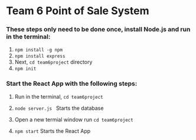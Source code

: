 # Team 6 Point of Sale System

### These steps only need to be done once, install Node.js and run in the terminal:
1. `npm install -g npm`
2. `npm install express`
3. Next, `cd team6project` directory
4. `npm init`

### Start the React App with the following steps:
1. Run in the terminal, `cd team6project`
2. `node server.js ` Starts the database

3. Open a new termial window run `cd team6project`
4. `npm start` Starts the React App

